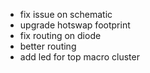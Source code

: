 - fix issue on schematic
- upgrade hotswap footprint
- fix routing on diode
- better routing
- add led for top macro cluster
